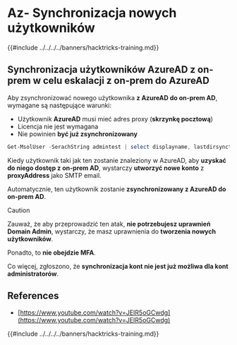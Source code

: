 # Az- Synchronizacja nowych użytkowników

{{#include ../../../../banners/hacktricks-training.md}}

## Synchronizacja użytkowników AzureAD z on-prem w celu eskalacji z on-prem do AzureAD

Aby zsynchronizować nowego użytkownika **z AzureAD do on-prem AD**, wymagane są następujące warunki:

- Użytkownik **AzureAD** musi mieć adres proxy (**skrzynkę pocztową**)
- Licencja nie jest wymagana
- Nie powinien **być już zsynchronizowany**
```powershell
Get-MsolUser -SerachString admintest | select displayname, lastdirsynctime, proxyaddresses, lastpasswordchangetimestamp | fl
```
Kiedy użytkownik taki jak ten zostanie znaleziony w AzureAD, aby **uzyskać do niego dostęp z on-prem AD**, wystarczy **utworzyć nowe konto** z **proxyAddress** jako SMTP email.

Automatycznie, ten użytkownik zostanie **zsynchronizowany z AzureAD do on-prem AD**.

> [!CAUTION]
> Zauważ, że aby przeprowadzić ten atak, **nie potrzebujesz uprawnień Domain Admin**, wystarczy, że masz uprawnienia do **tworzenia nowych użytkowników**.
>
> Ponadto, to **nie obejdzie MFA**.
>
> Co więcej, zgłoszono, że **synchronizacja kont nie jest już możliwa dla kont administratorów**.

## References

- [https://www.youtube.com/watch?v=JEIR5oGCwdg](https://www.youtube.com/watch?v=JEIR5oGCwdg)

{{#include ../../../../banners/hacktricks-training.md}}
